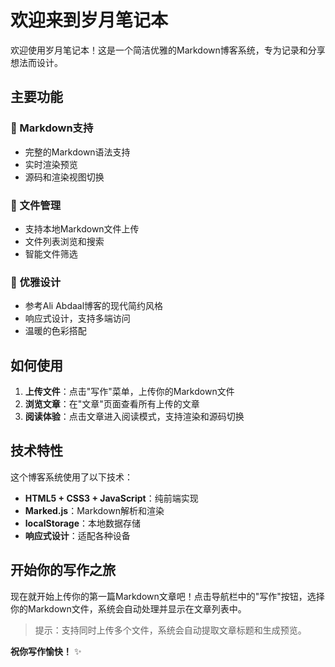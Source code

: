 # 欢迎来到岁月笔记本

欢迎使用岁月笔记本！这是一个简洁优雅的Markdown博客系统，专为记录和分享想法而设计。

## 主要功能

### 📝 Markdown支持
- 完整的Markdown语法支持
- 实时渲染预览
- 源码和渲染视图切换

### 📂 文件管理
- 支持本地Markdown文件上传
- 文件列表浏览和搜索
- 智能文件筛选

### 🎨 优雅设计
- 参考Ali Abdaal博客的现代简约风格
- 响应式设计，支持多端访问
- 温暖的色彩搭配

## 如何使用

1. **上传文件**：点击"写作"菜单，上传你的Markdown文件
2. **浏览文章**：在"文章"页面查看所有上传的文章
3. **阅读体验**：点击文章进入阅读模式，支持渲染和源码切换

## 技术特性

这个博客系统使用了以下技术：

- **HTML5 + CSS3 + JavaScript**：纯前端实现
- **Marked.js**：Markdown解析和渲染
- **localStorage**：本地数据存储
- **响应式设计**：适配各种设备

## 开始你的写作之旅

现在就开始上传你的第一篇Markdown文章吧！点击导航栏中的"写作"按钮，选择你的Markdown文件，系统会自动处理并显示在文章列表中。

> 提示：支持同时上传多个文件，系统会自动提取文章标题和生成预览。

**祝你写作愉快！** ✨
